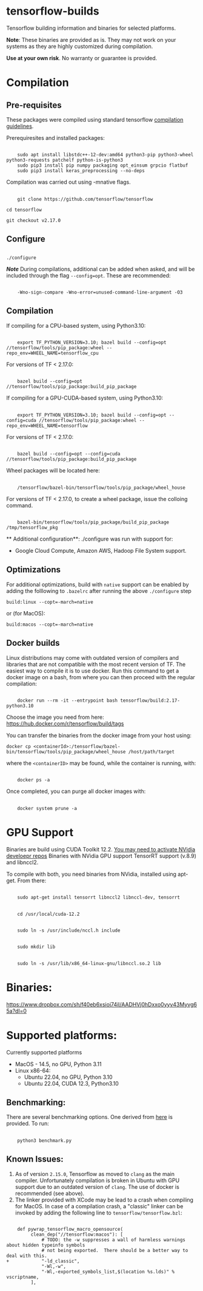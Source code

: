 # tensorflow-builds
Tensorflow building information and binaries for selected platforms. 

**Note**: These binaries are provided as is. They may not work on your systems as they are highly customized during compilation.

**Use at your own risk**. No warranty or guarantee is provided.

# Compilation
## Pre-requisites

These packages were compiled using standard tensorflow [compilation                                                        guidelines](https://www.tensorflow.org/install/install_sources). 

Prerequiresites and installed packages:
##
        sudo apt install libstdc++-12-dev:amd64 python3-pip python3-wheel python3-requests patchelf python-is-python3
        sudo pip3 install pip numpy packaging opt_einsum grpcio flatbuf
        sudo pip3 install keras_preprocessing --no-deps

Compilation was carried out using -mnative flags.

##
        git clone https://github.com/tensorflow/tensorflow

`cd tensorflow`

`git checkout v2.17.0`

## Configure

##
    ./configure

***Note***
During compilations, additional can be added when asked, and will be included through the flag `--config=opt`. These are recommended:

##
        -Wno-sign-compare -Wno-error=unused-command-line-argument -O3

## Compilation

If compiling for a CPU-based system, using Python3.10:

##
        export TF_PYTHON_VERSION=3.10; bazel build --config=opt //tensorflow/tools/pip_package:wheel --repo_env=WHEEL_NAME=tensorflow_cpu

For versions of TF < 2.17.0:
##
        bazel build --config=opt //tensorflow/tools/pip_package:build_pip_package

If compiling for a GPU-CUDA-based system, using Python3.10:
##
        export TF_PYTHON_VERSION=3.10; bazel build --config=opt --config=cuda //tensorflow/tools/pip_package:wheel --repo_env=WHEEL_NAME=tensorflow

For versions of TF < 2.17.0:
##
        bazel build --config=opt --config=cuda //tensorflow/tools/pip_package:build_pip_package

Wheel packages will be located here:
##
        /tensorflow/bazel-bin/tensorflow/tools/pip_package/wheel_house

For versions of TF < 2.17.0, to create a wheel package, issue the colloing command. 
##
        bazel-bin/tensorflow/tools/pip_package/build_pip_package /tmp/tensorflow_pkg

** Additional configuration**:
./configure was run with support for:
- Google Cloud Compute, Amazon AWS, Hadoop File System support.

## Optimizations
For additional optimizations, build with `native` support can be enabled by adding the folllowing to `.bazelrc` after running the above `./configure` step

```
build:linux --copt=-march=native
```
or (for MacOS):
```
build:macos --copt=-march=native
```

## Docker builds
Linux distributions may come with outdated version of compilers and libraries that are not compatible with the most recent version of TF. The easiest way to compile it is to use docker. Run this command to get a docker image on a bash, from where you can then proceed with the regular compilation:

##
        docker run --rm -it --entrypoint bash tensorflow/build:2.17-python3.10

Choose the image you need from here: https://hub.docker.com/r/tensorflow/build/tags

You can transfer the binaries from the docker image from your host using:

`docker cp <containerId>:/tensorflow/bazel-bin/tensorflow/tools/pip_package/wheel_house /host/path/target`

where the `<containerID>` may be found, while the container is running, with:

##
        docker ps -a

Once completed, you can purge all docker images with:

##
        docker system prune -a

# GPU Support
Binaries are build using CUDA Toolkit 12.2. [You may need to activate NVidia develoepr repos](https://developer.nvidia.com/cuda-toolkit)
Binaries with NVidia GPU support TensorRT support (v.8.9) and libnccl2.

To compile with both, you need binaries from NVidia, installed using apt-get. From there:

##
        sudo apt-get install tensorrt libnccl2 libnccl-dev, tensorrt

##
        cd /usr/local/cuda-12.2

##
        sudo ln -s /usr/include/nccl.h include

##
        sudo mkdir lib

##
        sudo ln -s /usr/lib/x86_64-linux-gnu/libnccl.so.2 lib

# Binaries:
https://www.dropbox.com/sh/f40eb6xsioj74il/AADHVj0hDxxo0yyv43Myvg65a?dl=0

# Supported platforms:
 
Currently supported platforms
- MacOS - 14.5, no GPU, Python 3.11
- Linux x86-64:
  - Ubuntu 22.04, no GPU, Python 3.10 
  - Ubuntu 22.04, CUDA 12.3, Python3.10
  
## Benchmarking:

There are several benchmarking options. One derived from [here](https://github.com/tobigithub/tensorflow-deep-learning/wiki/tf-benchmarks) is provided. To run:

##
        python3 benchmark.py  

## Known Issues:
1. As of version `2.15.0`, Tensorflow as moved to `clang` as the main compiler. Unfortunately compilation is broken in Ubuntu with GPU support due to an outdated version of `clang`. The use of docker is recommended (see above). 
2. The linker provided with XCode may be lead to a crash when compiling for MacOS. In case of a compilation crash, a "classic" linker can be invoked by adding the following line to `tensorflow/tensorflow.bzl`:
```

    def pywrap_tensorflow_macro_opensource(
         clean_dep("//tensorflow:macos"): [
             # TODO: the -w suppresses a wall of harmless warnings about hidden typeinfo symbols
             # not being exported.  There should be a better way to deal with this.
+            "-ld_classic",
             "-Wl,-w",
             "-Wl,-exported_symbols_list,$(location %s.lds)" % vscriptname,
         ], 
```
